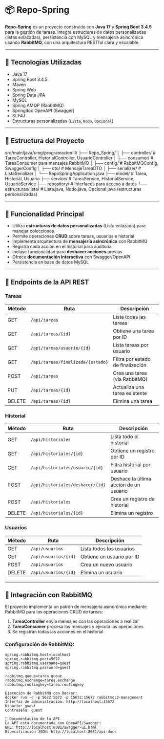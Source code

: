 # 📦 Repo-Spring

**Repo-Spring** es un proyecto construido con **Java 17** y **Spring Boot 3.4.5** para la gestión de tareas. Integra estructuras de datos personalizadas (listas enlazadas), persistencia con MySQL y mensajería asincrónica usando **RabbitMQ**, con una arquitectura RESTful clara y escalable.

---

## 🔧 Tecnologías Utilizadas

- Java 17  
- Spring Boot 3.4.5  
- Maven  
- Spring Web
- Spring Data JPA
- MySQL  
- Spring AMQP (RabbitMQ)  
- Springdoc OpenAPI (Swagger)
- SLF4J  
- Estructuras personalizadas (`Lista`, `Nodo`, `Opcional`)

---

## 📁 Estructura del Proyecto

src/main/java/umg/programacionIII/
├── Repo_Spring/
│   ├── controller/          # TareaController, HistorialController, UsuarioController
│   ├── consumer/            # TareaConsumer para mensajes RabbitMQ
│   ├── config/              # RabbitMQConfig, SwaggerConfig
│   ├── dto/                 # MensajeTareaDTO
│   ├── serializer/          # ListaSerializer
│   └── RepoSpringApplication.java
├── model/                   # Tarea, Historial, Usuario
├── service/                 # TareaService, HistorialService, UsuarioService
├── repository/              # Interfaces para acceso a datos
└── estructuras/lista/       # Lista.java, Nodo.java, Opcional.java (estructuras personalizadas)

---

## 🧠 Funcionalidad Principal

- Utiliza **estructuras de datos personalizadas** (Lista enlazada) para manejar colecciones
- Permite operaciones **CRUD** sobre tareas, usuarios e historial
- Implementa arquitectura de **mensajería asincrónica** con RabbitMQ
- Registra cada acción en el historial para auditoría
- Incluye funcionalidad para **deshacer acciones** previas
- Ofrece **documentación interactiva** con Swagger/OpenAPI
- Persistencia en base de datos MySQL

---

## 📡 Endpoints de la API REST

### Tareas
| Método | Ruta                            | Descripción                          |
|--------|--------------------------------|--------------------------------------|
| GET    | `/api/tareas`                  | Lista todas las tareas               |
| GET    | `/api/tareas/{id}`             | Obtiene una tarea por ID             |
| GET    | `/api/tareas/usuario/{id}`     | Lista tareas por usuario             |
| GET    | `/api/tareas/finalizada/{estado}` | Filtra por estado de finalización |
| POST   | `/api/tareas`                  | Crea una tarea (vía RabbitMQ)        |
| PUT    | `/api/tareas/{id}`             | Actualiza una tarea existente        |
| DELETE | `/api/tareas/{id}`             | Elimina una tarea                    |

### Historial
| Método | Ruta                            | Descripción                          |
|--------|--------------------------------|--------------------------------------|
| GET    | `/api/historiales`             | Lista todo el historial              |
| GET    | `/api/historiales/{id}`        | Obtiene un registro por ID           |
| GET    | `/api/historiales/usuario/{id}`| Filtra historial por usuario         |
| POST   | `/api/historiales/deshacer/{id}`| Deshace la última acción de un usuario |
| POST   | `/api/historiales`             | Crea un registro de historial        |
| DELETE | `/api/historiales/{id}`        | Elimina un registro                  |

### Usuarios
| Método | Ruta                            | Descripción                          |
|--------|--------------------------------|--------------------------------------|
| GET    | `/api/usuarios`                | Lista todos los usuarios             |
| GET    | `/api/usuarios/{id}`           | Obtiene un usuario por ID            |
| POST   | `/api/usuarios`                | Crea un nuevo usuario                |
| DELETE | `/api/usuarios/{id}`           | Elimina un usuario                   |

---

## 📨 Integración con RabbitMQ

El proyecto implementa un patrón de mensajería asincrónica mediante RabbitMQ para las operaciones CRUD de tareas:

1. **TareaController** envía mensajes con las operaciones a realizar
2. **TareaConsumer** procesa los mensajes y ejecuta las operaciones
3. Se registran todas las acciones en el historial

### Configuración de RabbitMQ:

```properties
spring.rabbitmq.host=localhost
spring.rabbitmq.port=5672
spring.rabbitmq.username=guest
spring.rabbitmq.password=guest

rabbitmq.queue=tarea.queue
rabbitmq.exchange=tarea.exchange
rabbitmq.routingkey=tarea.routingkey

Ejecución de RabbitMQ con Docker: 
docker run -d -p 5672:5672 -p 15672:15672 rabbitmq:3-management
Interfaz de administración: http://localhost:15672
Usuario: guest
Contraseña: guest

📝 Documentación de la API
La API está documentada con OpenAPI/Swagger:  
URL: http://localhost:8081/swagger-ui.html
Especificación JSON: http://localhost:8081/api-docs
